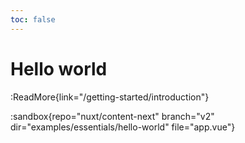 ```yaml
---
toc: false
---
```


# Hello world

:ReadMore{link="/getting-started/introduction"}

:sandbox{repo="nuxt/content-next" branch="v2" dir="examples/essentials/hello-world" file="app.vue"}
